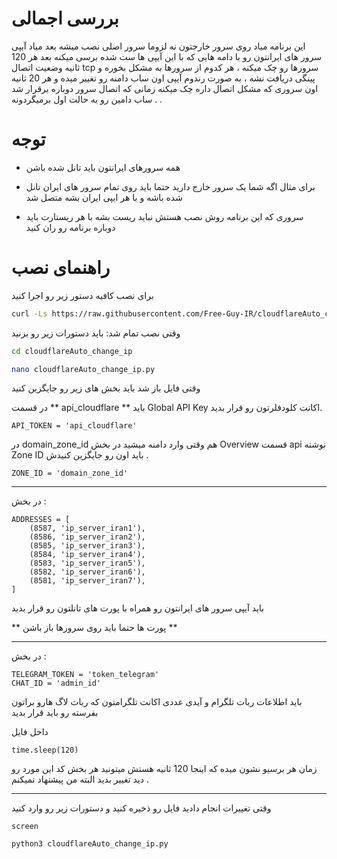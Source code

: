 # بررسی اجمالی

این برنامه میاد روی سرور خارجتون نه لزوما سرور اصلی نصب میشه بعد میاد  آیپی سرور های ایرانتون رو با دامه هایی که با این آیپی ها ست شده  برسی میکنه بعد هر 120 ثانیه وضعیت اتصال tcp سرورها رو چک میکنه ،   هر کدوم از سرورها به مشکل بخوره و  پینگی دریافت نشه ، به صورت رندوم آیپی اون ساب دامنه رو تغییر میده و   هر 20 ثانیه اون سروری که  مشکل اتصال داره  چک میکنه  زمانی که اتصال سرور دوباره برقرار شد  ساب دامین رو به حالت اول برمیگردونه . .

# توجه
- همه سرورهای ایرانتون باید  تانل شده  باشن 

- برای مثال اگه شما یک سرور خارج دارید حتما باید روی تمام سرور های ایران تانل شده باشه و با هر ایپی ایران بشه متصل شد

-  سروری که این برنامه روش نصب هستش نباید ریست بشه با هر ریستارت باید دوباره برنامه رو ران کنید


# راهنمای نصب
برای نصب کافیه دستور زیر رو اجرا کنید

```bash
curl -Ls https://raw.githubusercontent.com/Free-Guy-IR/cloudflareAuto_change_ip/main/install.sh | bash

```


وقتی نصب تمام شد:
باید دستورات زیر رو بزنید 

```bash
cd cloudflareAuto_change_ip

nano cloudflareAuto_change_ip.py
```
وقتی فایل  باز شد باید بخش های زیر رو جایگزین کنید 

در قسمت ** api_cloudflare ** باید  Global API Key	 اکانت کلودفلرتون رو قرار بدید.


```
API_TOKEN = 'api_cloudflare' 
```
در  domain_zone_id  هم وقتی وارد دامنه میشید در بخش  Overview
 قسمت api نوشته Zone ID
  باید اون رو جایگزین کنیدش .

```
ZONE_ID = 'domain_zone_id'
```



------

در بخش :
```
ADDRESSES = [
    (8587, 'ip_server_iran1'),
    (8586, 'ip_server_iran2'),
    (8585, 'ip_server_iran3'),
    (8584, 'ip_server_iran4'),
    (8583, 'ip_server_iran5'),
    (8582, 'ip_server_iran6'),
    (8581, 'ip_server_iran7'),
]
```
 باید آیپی سرور های ایرانتون رو همراه با پورت های تانلتون رو 
 قرار بدید 

 ** پورت ها حتما باید روی سرورها باز باشن **


------

در بخش :
```
TELEGRAM_TOKEN = 'token_telegram'
CHAT_ID = 'admin_id'
```

باید اطلاعات ربات تلگرام و آیدی عددی اکانت تلگرامتون که  ربات لاگ هارو براتون بفرسته رو باید قرار بدید 

داخل فایل 
```
time.sleep(120)
```
زمان هر برسیو نشون میده که اینجا 120 ثانیه هستش میتونید هر بخش کد این مورد رو دید تغییر بدید البته من پیشنهاد نمیکنم .


---------

وقتی  تغییرات انجام دادید فایل رو ذخیره کنید و دستورات زیر رو وارد کنید

```
screen

python3 cloudflareAuto_change_ip.py

```

 
